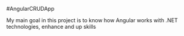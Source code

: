 #AngularCRUDApp

My main goal in this project is to know how Angular works with .NET technologies, enhance and up skills
